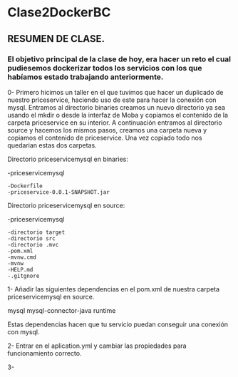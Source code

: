 # Clase2DockerBC

## RESUMEN DE CLASE.


### El objetivo principal de la clase de hoy, era hacer un reto el cual pudiesemos dockerizar todos los servicios con los que habíamos estado trabajando anteriormente.

0- Primero hicimos un taller en el que tuvimos que hacer un duplicado de nuestro priceservice, haciendo uso de este para hacer la conexión con mysql.
  Entramos al directorio binaries creamos un nuevo directorio ya sea usando el mkdir o desde la interfaz de Moba y copiamos el contenido de la carpeta priceservice en
  su interior. A continuación entramos al directorio source y hacemos los mismos pasos, creamos una carpeta nueva y copiamos el contenido de priceservice.
  Una vez copiado todo nos quedarian estas dos carpetas.
  
  
  Directorio priceservicemysql en binaries:
  
  
  -priceservicemysql


    -Dockerfile
    -priceservice-0.0.1-SNAPSHOT.jar
    
    
 Directorio priceservicemysql en source:
 
 
 -priceservicemysql
 
 
    -directorio target
    -directorio src
    -directorio .mvc
    -pom.xml
    -mvnw.cmd
    -mvnw
    -HELP.md
    -.gitgnore


1- Añadir las siguientes dependencias en el pom.xml de nuestra carpeta priceservicemysql en source.
 
 
  <dependency>
  <groupId>mysql</groupId>
  <artifactId>mysql-connector-java</artifactId>
  <scope>runtime</scope>
  </dependency>
  
  Estas dependencias hacen que tu servicio puedan conseguir una conexión con mysql.
  
  
 2- Entrar en el aplication.yml y cambiar las propiedades para funcionamiento correcto.
 
 3-
